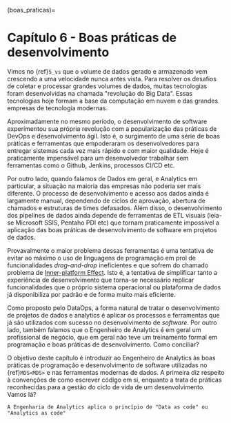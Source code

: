 (boas_praticas)=
# Capítulo 6 -  Boas práticas de desenvolvimento

Vimos no {ref}`5_vs` que o volume de dados gerado e armazenado vem crescendo a uma velocidade nunca antes vista. Para resolver os desafios de coletar e processar grandes volumes de dados, muitas tecnologias foram desenvolvidas na chamada "revolução do Big Data". Essas tecnologias hoje formam a base da computação em nuvem e das grandes empresas de tecnologia modernas.

Aproximadamente no mesmo período, o desenvolvimento de software experimentou sua própria revolução com a popularização das práticas de DevOps e desenvolvimento ágil. Isto é, o surgimento de uma série de boas práticas e ferramentas que empoderaram os desenvolvedores para entregar sistemas cada vez mais rápido e com maior qualidade. Hoje é praticamente impensável para um desenvolvedor trabalhar sem ferramentas como o Github, Jenkins, processos CI/CD etc.

Por outro lado, quando falamos de Dados em geral, e Analytics em particular, a situação na maioria das empresas não poderia ser mais diferente. O processo de desenvolvimento e acesso aos dados ainda é largamente manual, dependendo de ciclos de aprovação, abertura de chamados e estruturas de times defasados. Além disso, o desenvolvimento dos pipelines de dados ainda depende de ferramentas de ETL visuais (leia-se Microsoft SSIS, Pentaho PDI etc) que tornam praticamente impossível a aplicação das boas práticas de desenvolvimento de software em projetos de dados.

Provavalmente o maior problema dessas ferramentas é uma tentativa de evitar ao máximo o uso de linguagens de programação em prol de funcionalidades *drag-and-drop* ineficientes e que sofrem do chamado problema de [Inner-platform Effect](https://en.wikipedia.org/wiki/Inner-platform_effect). Isto é, a tentativa de simplificar tanto a experiência de desenvolvimento que torna-se necessário replicar funcionalidades que o próprio sistema operacional ou plataforma de dados já disponibiliza por padrão e de forma muito mais eficiente.

Como proposto pelo DataOps, a forma natural de tratar o desenvolvimento de projetos de dados e analytics é aplicar os processos e ferramentas que já são utilizados com sucesso no desenvolvimento de *software*. Por outro lado, também falamos que o Engenheiro de Analytics é em geral um profissional de negócio, que em geral não teve um treinamento formal em programação e boas práticas de desenvolvimento. Como conciliar?

O objetivo deste capítulo é introduzir ao Engenheiro de Analytics às boas práticas de programação e desenvolvimento de software utilizadas no {ref}`MDS<MDS>` e nas ferramentas modernas de dados. A primeira diz respeito à convenções de como escrever código em si, enquanto a trata de práticas reconhecidas para a gestão do ciclo de vida de um desenvolvimento. Vamos lá?

```{admonition} Você sabia?
A Engenharia de Analytics aplica o princípio de "Data as code" ou "Analytics as code"
```

<!-- Falar de boas práticas de progamação

- Conceitos
- CI/CD
- DevOps
- Antipatterns
- Introdução ao Git
- Separação de ambientes
- Saber rodar "local" -->

